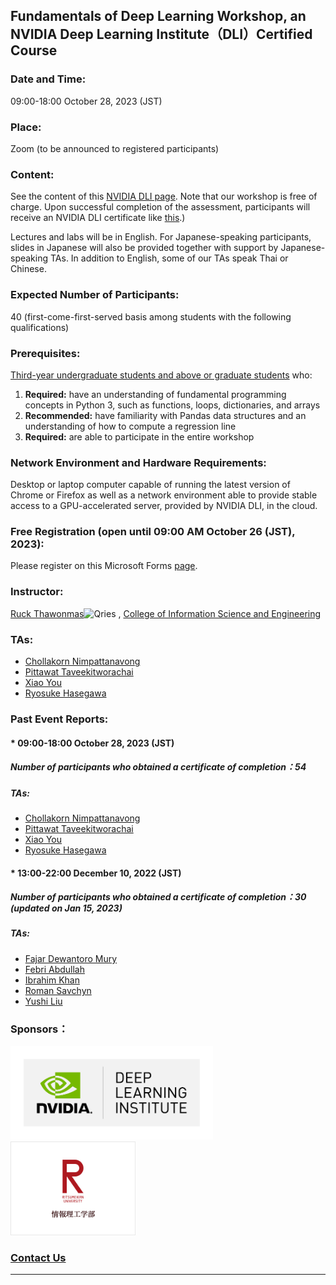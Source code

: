 ## Fundamentals of Deep Learning Workshop, an NVIDIA Deep Learning Institute（DLI）Certified Course 
### Date and Time: 
09:00-18:00 October 28, 2023 (JST)
### Place: 
Zoom (to be announced to registered participants)
### Content: 
See the content of this <a href="https://www.nvidia.com/en-us/training/instructor-led-workshops/fundamentals-of-deep-learning/" target="_blank">NVIDIA DLI page</a>. Note that our workshop is free of charge. Upon successful completion of the assessment, participants will receive an NVIDIA DLI certificate like <a href="https://learn.next.courses.nvidia.com/certificates/29591b570cdb4b8bb0b0ea7259e9ab83" target="_blank">this</a>.)

Lectures and labs will be in English. For Japanese-speaking participants, slides in Japanese will also be provided together with support by Japanese-speaking TAs. In addition to English, some of our TAs speak Thai or Chinese.
### Expected Number of Participants: 
40 (first-come-first-served basis among students with the following qualifications)
### Prerequisites: 
<ins>Third-year undergraduate students and above or graduate students</ins> who:
1. **Required:** have an understanding of fundamental programming concepts in Python 3, such as functions, loops, dictionaries, and arrays
2. **Recommended:** have familiarity with Pandas data structures and an understanding of how to compute a regression line
3. **Required:** are able to participate in the entire workshop
### Network Environment and Hardware Requirements: 
Desktop or laptop computer capable of running the latest version of Chrome or Firefox as well as a network environment able to provide stable access to a GPU-accelerated server, provided by NVIDIA DLI, in the cloud.
### Free Registration (open until 09:00 AM October 26 (JST), 2023): 
Please register on this Microsoft Forms <a href="https://forms.office.com/r/wvU6g4DtmD" target="_blank">page</a>. 
### Instructor: 
<a href="http://www.ice.ci.ritsumei.ac.jp/~ruck/" target="_blank">Ruck Thawonmas</a><img alt="Qries" src="http://www.ice.ci.ritsumei.ac.jp/~ruck/images/17_DeepLearningInstitute_Logo_R1_RBG_University_Ambassador-01.png" height="50"> , <a href="http://en.ritsumei.ac.jp/ise/">College of Information Science and Engineering</a> 
### TAs:
 * <a href="https://courses.nvidia.com/certificates/fd117d9bd0ad463fa593d2baafeb08ad/" target="_blank">Chollakorn Nimpattanavong</a>
 * <a href="https://courses.nvidia.com/certificates/f01681fd8fda4cb5aa9c5261f39c0744/" target="_blank">Pittawat Taveekitworachai</a>
 * <a href="https://courses.nvidia.com/certificates/51ba8910113347db9c9aabb98668f934/" target="_blank">Xiao You</a>
 * <a href="https://courses.nvidia.com/certificates/89ae39d63ede471c802c18aa96423b4f/" target="_blank">Ryosuke Hasegawa</a>
### Past Event Reports:
#### * 09:00-18:00 October 28, 2023 (JST)
##### Number of participants who obtained a certificate of completion：54
##### TAs:
 * <a href="https://courses.nvidia.com/certificates/fd117d9bd0ad463fa593d2baafeb08ad/" target="_blank">Chollakorn Nimpattanavong</a>
 * <a href="https://courses.nvidia.com/certificates/f01681fd8fda4cb5aa9c5261f39c0744/" target="_blank">Pittawat Taveekitworachai</a>
 * <a href="https://courses.nvidia.com/certificates/51ba8910113347db9c9aabb98668f934/" target="_blank">Xiao You</a>
 * <a href="https://courses.nvidia.com/certificates/89ae39d63ede471c802c18aa96423b4f/" target="_blank">Ryosuke Hasegawa</a>
#### * 13:00-22:00 December 10, 2022 (JST)
##### Number of participants who obtained a certificate of completion：30 (updated on Jan 15, 2023)
##### TAs:
 * <a href="https://courses.nvidia.com/certificates/0e3d9ba247494a8daf6b1819c72cddc0/" target="_blank">Fajar Dewantoro Mury</a>
 * <a href="https://learn.next.courses.nvidia.com/certificates/9ad2afd826a345c189dde58002e448d8" target="_blank">Febri Abdullah</a>
 * <a href="https://courses.nvidia.com/certificates/a9a74b24e5c14a50a147ad43e6367e3c/" target="_blank">Ibrahim Khan</a>
 * <a href="https://courses.nvidia.com/certificates/d375942c39f34c1eae3856bdc542ffc1/" target="_blank">Roman Savchyn</a>
 * <a href="https://courses.nvidia.com/certificates/86b2b72915684ed9b3f5cb32b8949871/" target="_blank">Yushi Liu</a>
### Sponsors：
<a href="https://www.nvidia.com/en-us/training/"><img alt="Qries" src="../dli.png" height="150"></a>
<a href="http://en.ritsumei.ac.jp/ise/"><img alt="Qries" src="../ise.gif" height="150"></a>
### [Contact Us](mailto:dli-ws@ice.ci.ritsumei.ac.jp)
------------------------------------------------------------------------



